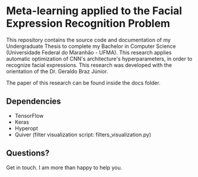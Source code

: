 # Meta-learning applied to the Facial Expression Recognition Problem

This repository contains the source code and documentation of my Undergraduate Thesis to complete my Bachelor in Computer Science (Universidade Federal do Maranhão - UFMA). This research applies automatic optimization of CNN's architecture's hyperparameters, in order to recognize facial expressions. This research was developed with the orientation of the Dr. Geraldo Braz Júnior.

The paper of this research can be found inside the docs folder.

## Dependencies
- TensorFlow
- Keras
- Hyperopt
- Quiver (filter visualization script: filters_visualization.py)

## Questions?
Get in touch. I am more than happy to help you.
